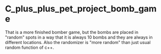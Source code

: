 # C_plus_plus_pet_project_bomb_game
That is a more finished bomber game, but the bombs are placed in "random" spots in a way that it is always 10 bombs and they are always in different locations. Also the randomizer is "more random" than just usual random function of c++.  
